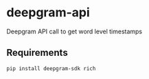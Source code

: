 # deepgram-api
Deepgram API call to get word level timestamps

## Requirements
```bash
pip install deepgram-sdk rich
```
